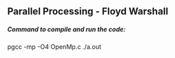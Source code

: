 ## Parallel Processing - Floyd Warshall

##### Command to compile and run the code:

pgcc -mp -O4 OpenMp.c
./a.out
